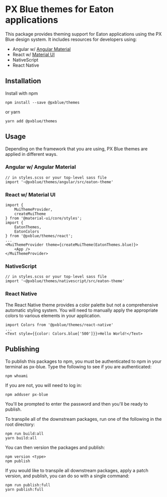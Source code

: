 # PX Blue themes for Eaton applications
This package provides theming support for Eaton applications using the PX Blue design system. It includes resources for developers using:
* Angular w/ [Angular Material](https://www.npmjs.com/package/@angular/material)
* React w/ [Material UI](https://www.npmjs.com/package/@material-ui/core)
* NativeScript
* React Native

## Installation
Install with npm
```
npm install --save @pxblue/themes
```
or yarn
```
yarn add @pxblue/themes
```

## Usage
Depending on the framework that you are using, PX Blue themes are applied in different ways.

### Angular w/ Angular Material
```
// in styles.scss or your top-level sass file
import '~@pxblue/themes/angular/src/eaton-theme'
```


### React w/ Material UI
```
import { 
    MuiThemeProvider, 
    createMuiTheme 
} from '@material-ui/core/styles';
import {
    EatonThemes,
    EatonColors
} from '@pxblue/themes/react';
...
<MuiThemeProvider theme={createMuiTheme(EatonThemes.blue)}>
    <App />
</MuiThemeProvider>
```

### NativeScript
```
// in styles.scss or your top-level sass file
import '~@pxblue/themes/nativescript/src/eaton-theme'
```

### React Native
The React Native theme provides a color palette but not a comprehensive automatic styling system. You will need to manually apply the appropriate colors to various elements in your application.

```
import Colors from '@pxblue/themes/react-native'
...
<Text style={{color: Colors.blue['500']}}>Hello World!</Text>
```
## Publishing
To publish this packages to npm, you must be authenticated to npm in your terminal as px-blue. Type the following to see if you are authenticated:
```
npm whoami
```
If you are not, you will need to log in:
```
npm adduser px-blue
```
You'll be prompted to enter the password and then you'll be ready to publish.

To transpile all of the downstream packages, run one of the following in the root directory:
```
npm run build:all
yarn build:all
```

You can then version the packages and publish:
```
npm version <type>
npm publish
```

If you would like to transpile all downstream packages, apply a patch version, and publish, you can do so with a single command:
```
npm run publish:full
yarn publish:full
```